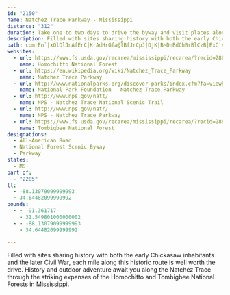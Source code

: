 ```yaml
---
id: "2150"
name: Natchez Trace Parkway - Mississippi
distance: "312"
duration: Take one to two days to drive the byway and visit places along the way.
description: Filled with sites sharing history with both the early Chickasaw inhabitants and the later Civil War, each mile along this historic route is well worth the drive. History and outdoor adventure await you along the Natchez Trace through the striking expanses of the Homochitto and Tombigbee National Forests in Mississippi.
path: cqmrEn`|xOlDlJnAfErC|KrAdHrGfa@lBfJrCpJ|DjK|B~DnBdChBrBlCzB|ExC|VfKvGxClC`BhE`EfFjGbEtHvJhXfDhIlFxJdPpWpBzErAxDvAtGnHpg@nBtKxBfI`EnMxDrJhRz`@vFdP|AjGZvBdAzClCxMzEvYvFne@VbDpAhKxAbJtC~K`ArChIjSfDrJlD`QxB|TjF|UhDjMlC~RbCvHtApCrC`E~NrPlEhFx@vAtBtBpDzA|A\~@FpLDhBv@rBTdSiChFD|GIhD\~PhF~TrDpE|BbCzB|BrC`BdDvDtL`B`HnDlJzHtMxCbEvLrNzCfObChH~EzHpCrHrFfKpEfDlFlCbIp@dJLvJC|Yh@tY_EbB?xUzFjNj@hInD|KfMnKpGbBdAr@h@dAlAbA`BfA`Ch@hBvBdI|DtGfUpGbKfNxKbF~CzAtKfEj@TfKbFlAl@jLnLtDjH\v@j@`B`@jAb@zA^|AdAfCx@fBt@tA`ClDn@fA`@`A^hAVbAb@fCLhB^|JNhBZhDVzANpAVvAZ|AxBzIp@~C`@tBRnA\`CRvBTlCHpBFnB@~@@fAAlBOtDSlDk@`Fs@zDg@~BgAlEeAtE}EdZiAzAsBzNi@xBeBhPRdAc@fBm@|IOpGE|P^rLn@rG|AnLvDhM|CtFtElMRpAxBtG|B~FlKjSpExKnB|FlAvCxCvFlCvDbLtNtFhK|FtNrE|WbCnKdAjCxFbQ`BlKlAbPbCzFDp@xBzD`FpEjHvJtCjEfChKhBtQtAlFlCzEhCrCpFjErCtCjCdDtBfDt@dBvBtDdFdFzB~@bE`C|CzEbDzHx@vDn@fIxBdN|C~NdAtGXzB~AfVbC~Q^hEb@tCb@pFPfF`@f`@t@`PH|EPfTq@pV}Crg@HfN~BbM`ErJtCrIrAhMl@zC~BvElBfChAlBzAxD^`B`BfKnBzG~BtF~GzMdEdKxAfEfB`GlCfMx@fFd@bE|@lNn@zFb@~BjErO`AzFtA|Ob@lCnA`EpD~GhBlCtAvCvAhFnA~GtAlD|@~ArKnL`EfFvD`G|E`JzFhNtDpG`EtFhBxD|GjTnNdZxF`NfBfFvDxLrEdRbEzOtDtLtHzTrCtJx@fDn@rCbAlGnA~JlAnHR~@b@pBj@xBlIzTn@hDLbBDfESdEIjHfDpPBxFo@vNTxCPxAJb@dBlGj@nB`@hBb@xC\xDXbFTbBb@zBL^X|@x@hBpAnBfA`BP`@`@z@\fAXrALhAJpABjAC~AGbCCnD@|CH`FBhB@hB@xAE`BMjCOfBgAnIa@lDStBIvBGbCAv@ClCDbDj@pIb@zFTlGnBbQ|ApIj@hB`GjMbEzF`HhP|FfGxEnHjClIhBrG~AnO|AxZxC~PjE~Rz@dCvHlOlA|DdGfNbO|W`BlB`RlKzInH|ApBdC`FzHnShAdBbBbBhBbAbCl@bCz@nBbAbA~@fFfHrBnBhAp@hE~AfEr@fIxBlI`DdLlHfItElBx@pDjAhEdAtDxApAf@|E~BrCdBlEfDbDzC|BdC~D~EpHzKdJpLnCvC|FlFzEfFhE`F`FfHlFxGzCzB`D~AfE`BlCpArIbHrAv@|Ap@~A`@jKjAxGnApEhA|DfBrDzClBdCtCtHh@rEZfHtAdIdAnDvB~EdBfGlB`K^dAn@fAhAtAfB|AnAt@dBn@lEn@bEdApB|@bBhAxArAlAvAtDfG|C`EhRbQ`J`LxFxJlDzHjElHbCtCdDpCjElCn@D|JfFbMfF|OxEb_@pHtSlF~IvCfJlDjLxEhPbIbSxHvYtIbFjAtT~ChEbAdR~FtLrElHvCxCzAtBbAfFzCv@f@XRhDjC|FhFxBvAdApA`HpJ~MtVfFvKvEdIlDnF`FpGfCtCnLtKnJjHlGhElFrCjJlEbOrFnHfBxCj@zE|@zBXpBV`Db@xEhAXFzBX`Gf@zA\`LvClBd@~Bx@rKtEfIjDlBpAxJnFtJdGpCjBtKvHbCjBhEbE~QjO|QpPpNxJ|OtIpOfHpYhMtY`Jvr@zR|`@bO~f@vUpLpGjGpDxWlP`\|UlSnP`KzIlYtT`HtEtTdN~UbMpQzHrNrFjd@vNfHlC`FxB`LjGvGnEvWfTpKfKpHfIlHvIrDlF|EfIfE~HpIdQtIlN~FrI`NpOtE~EnQhO|LfJhP`LrOlIvFfCjLfEpPrEpFdAvMlBnLrAdMlB|FxAzHjC`MvFfUjN`HtEvKfGjIxDzOhFxOvDdNhCnPp@~FE|\mAlJKlKPtMtA|Ev@pG~A~]`LxRtHvi@nVf^nQ|RtKbXvOxRxLzFfDjKvEjJdEVJrJbExEhBxFnBnKxCz@TrD~@~I|A|ATfKz@zK`ArIr@tEl@zFdAz@R`KpCrBv@`IpDhDhBtD`C|AdAdD|BhXjZbC`CzL`IhThKlGjCtPzHvDlCvEfEbBlBhCpDbEtGzInPtKnPdDlErMnNfKxIbHlEzLhGjDxAhQvFvE~@`CZdG^~CKrJm@nUuFlDeA`e@cPzVeFb[aEbc@eDfJQfIb@zFd@vJtBjJdDpFxCbVdQ~LzJna@|a@~YzXbOpLpS`OrOnIjAx@tU`JfF~A~SzC|V~CpNvAr\nBtMb@zQ?bO_@hXqAvKJ~HX`JrA~IvBn@PrBz@dAh@`DfB|B|AvGhEl@^vEnE~GxHpF~GrKhPzJfOfEfGzGzI`J~J`UdSpJjHlHnElRrH~v@nW`J~DbGzDrAj@bHbE`VlPhQtOjK`KxH`IzZx]zH~GpXhTlFnDfTrM`PnI~MfGvKlEpShHn]lJhMrCj]xG|y@tMpj@zEhR`C~YdGlQxElWlIlUbJ~OtH|VfNfKzEnNjEpIlBtN~B|UrAlM^dJt@fK|AjH~AzMbErRrHdOdFzGzApLlB|Hx@dMh@p[JpKZhSxAtJjAdGdA|GzAjPjEzNnFjGrCzJzFlG~DvGfFrItHxN`O`HlJlIbMpIlP|DnIvEhLrApCvBbDXb@tB~CzArBtB|BzEvE`C`Cz@r@fBzAtCtBjBjAzCrBdB~@fCvAdB~@dAf@dDzAfC~@zHbCfJ~B~JxArGp@bIp@lHz@nC\dDb@lFp@nCh@fKvBlKjDTHdFlBpHbDdHlD|@l@lGxDxF`ExJdInFbFvI|In@r@hDjDbFpGvFrH|E|HjCxEzEfJvJtT`D|FxKzQhI`LzRnTfUnTlIlHfFtDnM~GpUzIp^vHxi@~JxNzDlK~D~HlD~DrBxLlHjPfL`N|IbTpL~KpFdQrHzZ`Llh@tVvIxEjLfHnMhJfHtF`I~G|VvVnB`Cj\hb@~d@ps@lSdYrYn\pEhExV`Udn@td@jIjF|GrDzR|LrCrA|bAfi@rTlN|IxG~PnNxMzLlq@tu@~PvQtItI|SxQvYvWnUbUxK~KtPxQpL|MfX|[bRzVjSdYlVd^lR~ZrHrMtJtNdKvLdNzLrFxDlElC|GpD|EzBjE`BbJpCjKzBvHhAnL`AtMXrWP|BLnE^jHdAhEt@`D|@fGfCbHrD`DdChE`ExElGdIzLlDtEfHxHbD`CvExCvF`CrCbA~W`G`ExAx@XjHtE~B|BhE|GdGrNrBrF|C|JhErOx@vDbFdPl@`BlHhPtHbSx@lCpArGlAnJx@rJ^bWXvYhAlLnBvL|B~I~@zCpEfLxD`HlFxItItMvLhOfT|V|HlIlD|CjAvA`K`JfOlLz`@~VhG`FdG`FdPlP~NhMbKfH`GvD`GnCrCdAbD`AfGlAzGbAbHr@lFz@bOdFfDpBbMnIlAjArFjGfCjD|G`L|ChH~ApElDnLxObx@|A~F`CnHjEnJdCjEvClElEfFfFdFbCnBbDzB|ErCrDbBlHhClb@`KrHvBz]tMvUnLjc@tXfXdNhPvG`JzCxOrEl[hHnKdDzS`KlP`LxOhPnEnGh_@rm@tQ`TjOjLvRjLxSpJtPpGhLfE|OlEfTlFrR`EjO~B|V`DlT~@~e@Grf@XrWxAvShCdVxDx\fIfI~DtNnIrHzEd[xTzGpGtSxQjNhO~MfMfHfGtNdL|TtNpk@bZdEpBfXfO~ZlTpJjIzInIpA~@bSnThMtLf\vS~NtGxR`HtMrDv[xJtHrC~PlHfLxF~L`HlN`JdOhL~RfR~FnE`FtG~EpHpHhM`HvNtQjc@pLzVpCnFjLvSrEjHzOvUtIbLdM`OdNfO`L|KxNzMnQ`OrUzP|g@`\hGdFjIbIvJdLjDzEvHtLnQvWvLfPfFzFzLlMzEnEtFxE`E~CxOvJdLdF|FxBbJlCjK~Bx`A`MzKhBhTbErXhHvm@nRd`@zKvSxDdIlAbXjD`LbAnPhA|Y`A`IJzO?p_@Yv`@q@tYHvMZnc@~Bf[zCbQ~B`[nF~NbDzLxCrJlCbSnGfW`KjHdD`YhN|MxH~O`KnShNtK`IzLvJbOpMvGfGdOhOda@nc@nMxMfIbIpMnLlDhCfIzGhQvMfIxF`YbQzPfJnLxFlXnK~UlHv|@|QtXrHdQxFjLhEzOrGbKxEdt@p^xXlK|SbGpUxFbYdEbQ`BvWlA~e@xAfWRhS?jQUrPi@fW_@rH[ru@}Bnc@a@`GDrX`@zTjA`PxA~OxBxFrA`EjAlG`CfHlDhN`KlYtVzJhIvGdFbIzFdKrGhOvI`M~FfMjFnJnDjRfGfXrHtL`EhNzFd@BnM`GbO`IxHtEzMzJlFrEjFrFxF~HhClE`BtCbEfJhE`MvAzFrCzIhDfJ|F`MvClFxEzHlDfFhKlNhKhMvUnWvItKrFrH~IvMxQp[vKzUlCnGlElLvGpRpHpWxFhQfDlIrCdGlDzGrElHfHbKtK`MfJlJvClDzB~CdGbKbF`LvDzKhC`JfDnOfC`P~Dxa@hAxIxB`LhAnElCfIbCfGbEfItBlDvBnCvD|DxCzBxBvArEnBvDjAlEx@nTrAtFp@xFtAjGvBrErBrH`FjEfD|C~C|FlHvGvMpJtTdDlGlBlChMzOhFrFpGtFzK`Irc@|YbKlI`TzQtOnO`HnHvKlMjNhQzMxRtKlQrNxXxSlg@dFxNzDnM`\tpApK~`@dKx_@zKn_@nFhP`JtVdKdWdMbYbRj`@bJbPzIhQzJdTrRjc@dO~[`IrPvGbLbElGzIhLrHfInLzN|GfJpGrKvJvQ|FhLpE~H|E~F|DfEpIzH`LfJ|AzAhBfCjBdEh@pBl@|CXpDTbLRfDx@~EdBrF~BtEzBvCjAhAlBvAhCvAvFfB|D`AzKdBvCp@nBh@hChA`DfBxC`ClGrGrDdFvCnFbEhJbB|ElAhEzArH^dDXtGIzF_AlMK`C@~CLxBx@`Gz@dDfAtCxBzDdA|ArAxA|BnB~EdDtE~Brm@~SpMrFvOxIfGjEhI|GpFlF|ExGvCrE~DfI`DpH|CxItCzJlA~ElC|NnEn]fBtKn@fDdDbM`DzIxApDfFpKxDhG`DlEbI|ItJ~I|IhHdHdFfHnEnNdHfHtCxTfIdRlFpFrAld@lJvJtCpJdE|ErClIhGvEhEbChCtAdB~GbKvHfObBdExAlEnBhJt@tINrIGrJg@`IeBhQwBvPuAvPs@xS_@rU?`Uf@nZZdJhB`\d@pMHrFInOYdHk@nJ}BxWmA~JcFv[iCvQo@dF_@hF_@vGi@|Wi@tNmAjN}@fHQ~CU`IJlINhD|@|HrGr\h@xD~AbQrB|M|CzMrGfS`BrH~AhPn@zElAxG~@lDxG|Rx@zDl@zE`AdOj@zF~@lG~@zEbCxIbEpKfCrFpCpHdBzF|DbPhBlFnBfEbC`ErAhB`HtHfEfFhHpKvEdGlBpBlLjKrCjDlDnFlGlNbDlGpExGvGnHzFzHdCrE`D`ItBlHp@vCj@vB`AjD^fAN`@d@hA|@rBx@`B`A`B|AtBxBhCxAzAtD~C|EdFjAtAlBnCnEhHfAzAnA~A~BfCzAvA|BdBbEbCdAd@v@\b@F\N~HzBxBv@pAr@tAdA~AfBPRXd@^p@FJVp@Vv@Rl@Lh@TpABNHb@XjDFrC?LL`EHdBLhAJbAVvA`@`B^lAZ|@b@bA`@z@Zj@d@x@z@hBzAlD\~@`ArCr@jCl@`CV|@f@|Av@zB`@bAN\`ApBlAxBf@z@`AdBt@|Aj@pAj@rAzF`QbCzEtClExOnQ`DlF~BnG`@hBn@vCz@vEr@~CPp@xBtGrAzClB~CpIjL|BpEnAfDr@~BdArF|AhK~BnKpExObCtL~@`Hn@rGdAdTl@jGrAbHjAxE|@xEb@lDZtD?`THhEXvETnBxApHbA`DxBfJ|DdXhB`H~AzE`F~JfD`IhCbInCdL`C`HfBtD`FvHtDnExErEfGrE`HzD|GlCfIvCj[tJtL`FlGfDhAv@nMdLfPfP|PbS`LbOjG~IbIlMdZpj@bElGrBjCzLnMtPnO|JtJdLxLxKhMzMlQpGtJdFlI~FhKdChFlCpHvCvLtAxJ^tEl@xMj@pQb@de@NxDnAtNlBzLhC|LpEzNpRll@pD|NrAvGhA`IdAhJ|@hL|Chz@~@`NnBbSrBfOhDjRlB~IhB`HrAfFlBnFbJhSxInMl[t[jL|MxGtLjElLhCrIxMfk@`EnLfCfGjElIrZle@vDbJxExOpJfd@vCnL|DlLrD`JzEtJfHzKfHlJlKtK|d@f_@dL`KxJdLzGfJpG~JnUnb@`FtHrDrFpE~Fzc@`h@zEfH~CnFjF`KrC`HnClIbCzI|BhLvFz_@xBbNzF|WpBfIlC|IhNh`@xDpJ`HnN|GpL~MdSvHxJjWrZlLxOrFhJxKtS|HxXnB~J|BpRvBbUfArIl@lD|@zCxC`JjApC`BxCj^zi@xGfMpFhMbCrGvB`HxChLlDrPxChMrAzExDtLzErLbD`HfCzEdRp[`L`VlD|LhBlH^dC|AbM`Gtj@zBfObB`JfHjWjIpXn@vCb@`EbArGnFzj@fCjPt@bDrBfHrEvKlCdFlFfIzGrHzBtBdGxEz[~UhDvCrH`IvGrJpF|J|AlDxVzq@hEzKhMnYvHdOlKlRbPvUlE~FrEhFjE`E|FlEvFjDzKhFf\jL|K`FhEzBbG|DlEpEnCdDbCdEfEzIrFlMnBvDvBbDtAzAzDdDpHrF|H`GxA~AxB|ClB~Dn@pBnAbGbBfJhAjErB`Fx@~AbB`ChCrCnG~EvLhGbGvEfDrDlGnItCrEnG`HjB`BfD|BfEzBzIrDrIlEfCzBhF|FbBtBx@`BdKnVdC~D|DxEtGvGhExDpJrRfEhHrAvAdAn@~JpEfI`Dnj@zVdDfA`[zElGjBjNbGzGrDrGdEdKnElFxAlFp@j`@fGvDrAbGjCdIhGxAvApJ`M|IvJ~MnL~a@vYrRrPzMzNfEfFhH`K~J~O|CfGrF~MjEzN|D|RnDpSbClPnFld@bBpRvAhShA`V`@hKV|NJvMKxSSxNkAlUyF||@GpENtGLrCv@zGrAfGt@jCn@jBtB|ExC`FlBdCdP`RrEhIbCzGbC|FhDtFhD`E`DjCzC`Bf\lLbF~BjC~AzE`EvB`CjObU`ArAbD~CpAjAhR|MrM`I`P`InElB|IxCzJ`CjWdErJtBvEtAtHnCjLzFtJvGrEnDrDpDzI|JnErE~QtOzCxCvDrFjDpHfCrGfHfT|D|M|EfRfFnUbErUNv@`AxEv@nCbAxCTl@R`@r@jAR^RZhA|Av@z@v@p@~@t@h@\x@`@vB~@hBl@rAb@xPvCrQxB~Bf@~IzC`PdHfDlAjCpAhPhJjRlLtFxE~H`IbEzFhIlNlC`ExBbC~GdGpC`BpU`LjClBnDpDdA~AzBhDlB|DvEbI|F~HfHzGnDrCdEtCzJbGbUtK~[hMj]hL|FdAhOpB`JzBjCz@jDhBvJ`G`E`BbDj@nLnA`Id@zIfCdDhB~AdAfEbFfAdB`BhDbIlWtCtFjErEjLtH~AvA~EbGdDzHrGlSpClFhBxCnC`DpDnDvLxI|KxI|LvLvCxA|CjAvG~AfF^nQdClErAvMfFlS`KbItEzNtKrCdChG|GjBjCbDxFnAjCjDvL~AjDdNdRxBdDhItNrG|NnCxInBlEdBdDdF|GtDpDfOjKdJpHtJlJ`ItJvIzL|HtNhIpRhF`PpCtKhCnNx@nIpBb^|@lGjBbHfBpEtFtJlBzDjAfEb@pDJ`FmBvTQvGJjFPxB^jDnChMhInQ`J|OfUt\fJfJxOfHlc@|LbElBvE|FbA|Et@rHNdCd@hCl@rBdAnB|B|BzAjAlF~AbBFdCO|Cq@dEk@fCk@jLBvEf@bGpAhMrFnDh@tCVjBA~Gq@bv@aLvF[hJUdNDjT|B~l@vLrLjBfNxAvRnA`g@tAvWrAxP|B`QjDnPxF`NbIjHjFxE~EfFpEfN~O|IbLzLrQzKvRpFbLdFtJfGdGjNhHtJ|BfJrA~WFhJg@hP_BvCMfHHdEb@tDt@bDbAzCnA|CrBnQ~L`NzLdCzC|K`QzDxE|L|KnIzFlI~HlFlHzAxCxEtLpAfGpBnMz@lDn@dBrBzDpIrJbBxBlFtJxAnEzAfGfAdGp@|Rn@`MlBtLr@xC~AxEhClEjGtFnGzD~GpCpJlEzD~CfBfBbDdElEfJnBfD`BlBlDzBvDpB|Ar@bB`@`C^|DXnIMvHy@dAAfCFrCd@bBl@pBdApGtFdD~BdD`BzGdChEdC`E`E~@~AjBlE`BnFhAbCdAtA|ErEl@v@hA|Bp@pBZdBXfCT`Fb@zCfAdD~@~Ap@x@pAjArAx@|D`BrBjAxC`CnDlD`BjA~Ar@tAZhFh@~Bf@nBl@|CjBlHnHhBvA|ClBlCdChBrBhAlBxClHjB~ChBtBzHxFfEzDbCrClBvC`AbBlBxEvA~FZnCLrGqAzQFfJv@rIx@hE|@~C~BzF`H`Mv@jBz@lCzBzL`CzGbBrCjBzBnC~BhGxD`CxBbAtAjA|BpAbEl@rDb@jHXlCjDhNl@lDVpCPhH]hOFrGTrDf@lDz@dEl@hBp@hBbCtEnHbK`D|FvCbIlC`LfA~CrItPxAlEn@bDn@vFLbF?xNb@zI`AbJnB`K
websites:
  - url: https://www.fs.usda.gov/recarea/mississippi/recarea/?recid=28865
    name: Homochitto National Forest
  - url: https://en.wikipedia.org/wiki/Natchez_Trace_Parkway
    name: Natchez Trace Parkway
  - url: http://www.nationalparks.org/discover-parks/index.cfm?fa=viewPark&pid=NATR
    name: National Park Foundation - Natchez Trace Parkway
  - url: http://www.nps.gov/natt/
    name: NPS - Natchez Trace National Scenic Trail
  - url: http://www.nps.gov/natr/
    name: NPS - Natchez Trace Parkway
  - url: https://www.fs.usda.gov/recarea/mississippi/recarea/?recid=28859
    name: Tombigbee National Forest
designations:
  - All-American Road
  - National Forest Scenic Byway
  - Parkway
states:
  - MS
part of:
  - "2285"
ll:
  - -88.13079099999993
  - 34.64482099999992
bounds:
  - - -91.361717
    - 31.549801000000002
  - - -88.13079099999993
    - 34.64482099999992

---
```


Filled with sites sharing history with both the early Chickasaw inhabitants and the later Civil War, each mile along this historic route is well worth the drive. History and outdoor adventure await you along the Natchez Trace through the striking expanses of the Homochitto and Tombigbee National Forests in Mississippi.
